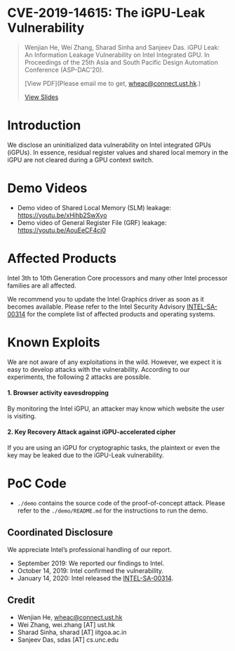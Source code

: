 CVE-2019-14615: The iGPU-Leak Vulnerability
========

> Wenjian He, Wei Zhang, Sharad Sinha and Sanjeev Das. iGPU Leak: An Information Leakage Vulnerability on Intel Integrated GPU. In Proceedings of the 25th Asia and South Pacific Design Automation Conference (ASP-DAC'20).
> 
> [View PDF](Please email me to get, wheac@connect.ust.hk.)
>
> [View Slides](https://github.com/HE-Wenjian/iGPU-Leak/blob/master/iGPU-Leak_Slides.pdf)


# Introduction

We disclose an uninitialized data vulnerability on Intel integrated GPUs (iGPUs).
In essence, residual register values and shared local memory in the iGPU are not cleared during a GPU context switch.


# Demo Videos

* Demo video of Shared Local Memory (SLM) leakage: https://youtu.be/xHihb2SwXyo
* Demo video of General Register File (GRF) leakage: https://youtu.be/AouEeCF4cj0


# Affected Products

Intel 3th to 10th Generation Core processors and many other Intel processor families are all affected. 

We recommend you to update the Intel Graphics driver as soon as it becomes available. Please refer to the Intel Security Advisory [INTEL-SA-00314](https://www.intel.com/content/www/us/en/security-center/advisory/intel-sa-00314.html) for the complete list of affected products and operating systems.

# Known Exploits

We are not aware of any exploitations in the wild.
However, we expect it is easy to develop attacks with the vulnerability.
According to our experiments, the following 2 attacks are possible. 

#### 1. Browser activity eavesdropping

By monitoring the Intel iGPU, an attacker may know which website the user is visiting.

#### 2. Key Recovery Attack against iGPU-accelerated cipher

If you are using an iGPU for cryptographic tasks, the plaintext or even the key may be leaked due to the iGPU-Leak vulnerability.


# PoC Code

* `./demo` contains the source code of the proof-of-concept attack. Please refer to the `./demo/README.md` for the instructions to run the demo.


## Coordinated Disclosure

We appreciate Intel’s professional handling of our report.

* September 2019: We reported our findings to Intel.
* October 14, 2019: Intel confirmed the vulnerability.
* January 14, 2020: Intel released the [INTEL-SA-00314](https://www.intel.com/content/www/us/en/security-center/advisory/intel-sa-00314.html).

## Credit
* Wenjian He, wheac@connect.ust.hk
* Wei Zhang, wei.zhang [AT] ust.hk
* Sharad Sinha, sharad [AT] iitgoa.ac.in
* Sanjeev Das, sdas [AT] cs.unc.edu

